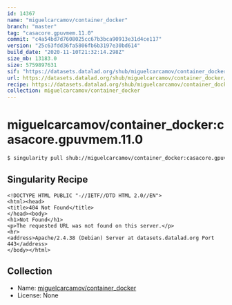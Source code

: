 ```yaml
---
id: 14367
name: "miguelcarcamov/container_docker"
branch: "master"
tag: "casacore.gpuvmem.11.0"
commit: "c4a54bd7d7608025cc67b3bca90913e31d4ce117"
version: "25c63fdd36fa5806fb6b3197e30bd614"
build_date: "2020-11-10T21:32:14.298Z"
size_mb: 13183.0
size: 5759897631
sif: "https://datasets.datalad.org/shub/miguelcarcamov/container_docker/casacore.gpuvmem.11.0/2020-11-10-c4a54bd7-25c63fdd/25c63fdd36fa5806fb6b3197e30bd614.sif"
url: https://datasets.datalad.org/shub/miguelcarcamov/container_docker/casacore.gpuvmem.11.0/2020-11-10-c4a54bd7-25c63fdd/
recipe: https://datasets.datalad.org/shub/miguelcarcamov/container_docker/casacore.gpuvmem.11.0/2020-11-10-c4a54bd7-25c63fdd/Singularity
collection: miguelcarcamov/container_docker
---
```


# miguelcarcamov/container_docker:casacore.gpuvmem.11.0

```bash
$ singularity pull shub://miguelcarcamov/container_docker:casacore.gpuvmem.11.0
```

## Singularity Recipe

```singularity
<!DOCTYPE HTML PUBLIC "-//IETF//DTD HTML 2.0//EN">
<html><head>
<title>404 Not Found</title>
</head><body>
<h1>Not Found</h1>
<p>The requested URL was not found on this server.</p>
<hr>
<address>Apache/2.4.38 (Debian) Server at datasets.datalad.org Port 443</address>
</body></html>
```

## Collection

 - Name: [miguelcarcamov/container_docker](https://github.com/miguelcarcamov/container_docker)
 - License: None

